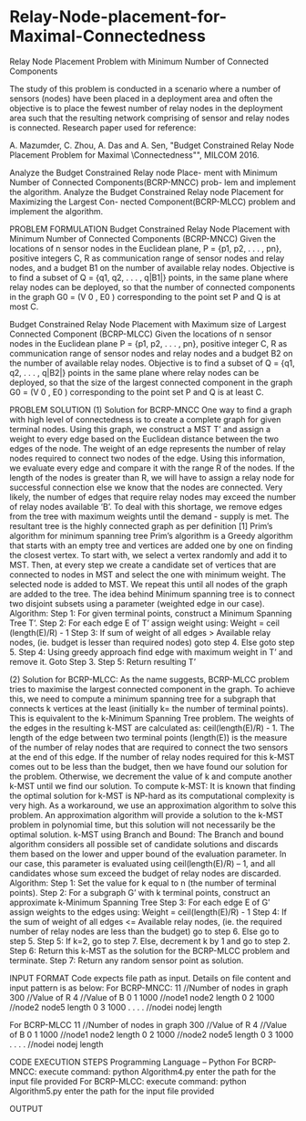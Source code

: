 # Relay-Node-placement-for-Maximal-Connectedness
Relay Node Placement Problem with Minimum Number of Connected Components

The study of this problem is conducted in a scenario where a number of sensors
(nodes) have been placed in a deployment area and often the objective is to
place the fewest number of relay nodes in the deployment area such that the
resulting network comprising of sensor and relay nodes is connected.
Research paper used for reference:

A. Mazumder, C. Zhou, A. Das and A. Sen, "Budget Constrained Relay
Node Placement Problem for Maximal \Connectedness"", MILCOM 2016.

Analyze the Budget Constrained Relay node Place-
ment with Minimum Number of Connected Components(BCRP-MNCC) prob-
lem and implement the algorithm.
Analyze the Budget Constrained Relay node Placement for Maximizing the Largest Con-
nected Component(BCRP-MLCC) problem and implement the algorithm.

PROBLEM FORMULATION
Budget Constrained Relay Node Placement with Minimum Number of Connected Components (BCRP-MNCC)
Given the locations of n sensor nodes in the Euclidean plane,
P = {p1, p2, . . . , pn}, positive integers C, R as communication range of sensor nodes and relay nodes, and a budget B1 on the number of available relay nodes. Objective is to find a subset of Q = {q1, q2, . . . , q|B1|} points, in the same plane where relay nodes can be deployed, so that the number of connected components in the graph G0 = (V 0 , E0 ) corresponding to the point set P and Q is at most C.

Budget Constrained Relay Node Placement with Maximum size of Largest Connected Component (BCRP-MLCC)
Given the locations of n sensor nodes in the Euclidean plane P = {p1, p2, . . . , pn}, positive integer C, R as communication range of sensor nodes and relay nodes and a budget B2 on the number of available relay nodes. Objective is to find a subset of Q = {q1, q2, . . . , q|B2|} points in the same plane where relay nodes can be deployed, so that the size of the largest connected component in the graph G0 = (V 0 , E0 ) corresponding to the point set P and Q is at least C.

PROBLEM SOLUTION
(1) Solution for BCRP-MNCC
One way to find a graph with high level of connectedness is to create a complete graph for given terminal nodes. Using this graph, we construct a MST T’ and assign a weight to every edge based on the Euclidean distance between the two edges of the node. The weight of an edge represents the number of relay nodes required to connect two nodes of the edge. Using this information, we evaluate every edge and compare it with the range R of the nodes. If the length of the nodes is greater than R, we will have to assign a relay node for successful connection else we know that the nodes are connected. Very likely, the number of edges that require relay nodes may exceed the number of relay nodes available ‘B’. To deal with this shortage, we remove edges from the tree with maximum weights until the demand - supply is met. The resultant tree is the highly connected graph as per definition [1]
Prim’s algorithm for minimum spanning tree
Prim’s algorithm is a Greedy algorithm that starts with an empty tree and vertices are added one by one on finding the closest vertex. To start with, we select a vertex randomly and add it to MST. Then, at every step we create a candidate set of vertices that are connected to nodes in MST and select the one with minimum weight. The selected node is added to MST. We repeat this until all nodes of the graph are added to the tree.
The idea behind Minimum spanning tree is to connect two disjoint subsets using a parameter (weighted edge in our case).
Algorithm:
Step 1: For given terminal points, construct a Minimum Spanning Tree T’.
Step 2: For each edge E of T’ assign weight using: Weight = ceil (length(E)/R) - 1
Step 3: If sum of weight of all edges > Available relay nodes, (ie. budget is lesser than required nodes) goto step 4. Else goto step 5.
Step 4: Using greedy approach find edge with maximum weight in T’ and remove it. Goto Step 3.
Step 5: Return resulting T’

(2) Solution for BCRP-MLCC:
As the name suggests, BCRP-MLCC problem tries to maximise the largest connected component in the graph. To achieve this, we need to compute a minimum spanning tree for a subgraph that connects k vertices at the least (initially k= the number of terminal points). This is equivalent to the k-Minimum Spanning Tree problem. The weights of the edges in the resulting k-MST are calculated as: ceil(length(E)/R) - 1. The length of the edge between two terminal points (length(E)) is the measure of the number of relay nodes that are required to connect the two sensors at the end of this edge. If the number of relay nodes required for this k-MST comes out to be less than the budget, then we have found our solution for the problem. Otherwise, we decrement the value of k and compute another k-MST until we find our solution.
To compute k-MST:
It is known that finding the optimal solution for k-MST is NP-hard as its computational complexity is very high. As a workaround, we use an approximation algorithm to solve this problem. An approximation algorithm will provide a solution to the k-MST problem in polynomial time, but this solution will not necessarily be the optimal solution.
k-MST using Branch and Bound:
The Branch and bound algorithm considers all possible set of candidate solutions and discards them based on the lower and upper bound of the evaluation parameter. In our case, this parameter is evaluated using ceil(length(E)/R) – 1, and all candidates whose sum exceed the budget of relay nodes are discarded.
Algorithm:
Step 1: Set the value for k equal to n (the number of terminal points).
Step 2: For a subgraph G’ with k terminal points, construct an approximate k-Minimum Spanning Tree
Step 3: For each edge E of G’ assign weights to the edges using: Weight = ceil(length(E)/R) - 1
Step 4: If the sum of weight of all edges <= Available relay nodes, (ie. the required number of relay nodes are less than the budget) go to step 6. Else go to step 5.
Step 5: If k=2, go to step 7. Else, decrement k by 1 and go to step 2.
Step 6: Return this k-MST as the solution for the BCRP-MLCC problem and terminate.
Step 7: Return any random sensor point as solution.

INPUT FORMAT
Code expects file path as input.
Details on file content and input pattern is as below:
For BCRP-MNCC:
11        //Number of nodes in graph
300       //Value of R
4         //Value of B
0 1 1000  //node1 node2 length
0 2 1000  //node2 node5 length
0 3 1000
. .
. .       //nodei nodej length

For BCRP-MLCC
11        //Number of nodes in graph
300       //Value of R
4         //Value of B
0 1 1000  //node1 node2 length
0 2 1000  //node2 node5 length
0 3 1000
. .
. .       //nodei nodej length


CODE EXECUTION STEPS
Programming Language – Python
For BCRP-MNCC:
execute command:
python Algorithm4.py
enter the path for the input file provided
For BCRP-MLCC:
execute command:
python Algorithm5.py
enter the path for the input file provided

OUTPUT


